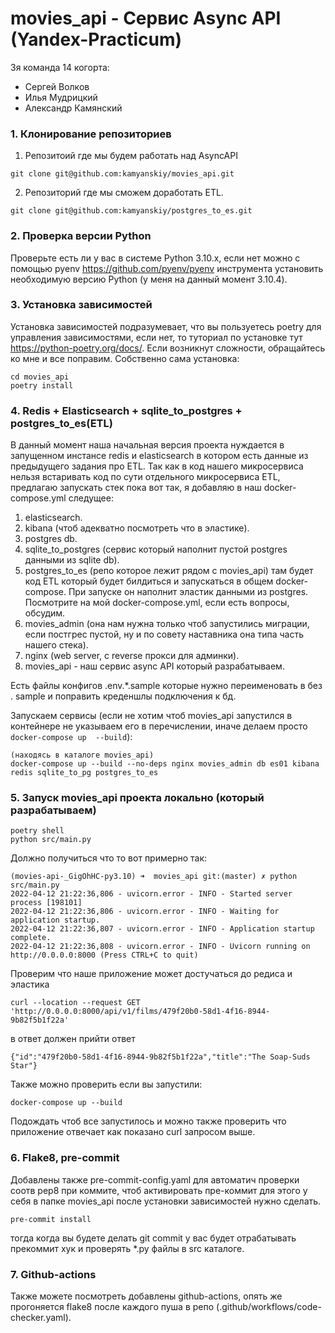 # movies_api - Сервис Async API (Yandex-Practicum) 

3я команда 14 когорта:
- Сергей Волков
- Илья Мудрицкий
- Александр Камянский

### 1. Клонирование репозиториев
1. Репозитоий где мы будем работать над AsyncAPI
```commandline
git clone git@github.com:kamyanskiy/movies_api.git
```
2. Репозиторий где мы сможем доработать ETL.
```commandline
git clone git@github.com:kamyanskiy/postgres_to_es.git
```


### 2. Проверка версии Python
   Проверьте есть ли у вас в системе Python 3.10.x, если нет можно с помощью 
   pyenv https://github.com/pyenv/pyenv инструмента установить необходимую 
   версию Python (у меня на данный момент 3.10.4).


### 3. Установка зависимостей 
   Установка зависимостей подразумевает, что вы пользуетесь poetry для 
   управления зависимостями, если нет, то туториал по установке 
   тут https://python-poetry.org/docs/. Если возникнут сложности, 
   обращайтесь ко мне и все поправим.
   Собственно сама установка:
```commandline
cd movies_api
poetry install
```
### 4. Redis + Elasticsearch + sqlite_to_postgres + postgres_to_es(ETL)
   В данный момент наша начальная версия проекта нуждается в запущенном 
   инстансе redis и elasticsearch в котором есть данные из предыдущего 
   задания про ETL. Так как в код нашего микросервиса нельзя встаривать код 
   по сути отдельного микросервиса ETL, предлагаю запускать стек пока вот 
   так, я добавляю в наш docker-compose.yml следущее: 
   1. elasticsearch.
   2. kibana (чтоб адекватно посмотреть что в эластике).
   3. postgres db.
   4. sqlite_to_postgres (сервис который наполнит пустой postgres данными из 
      sqlite db).
   5. postgres_to_es (репо которое лежит рядом с movies_api) там будет код 
      ETL который будет билдиться и запускаться в общем docker-compose. При 
      запуске он наполнит эластик данными из postgres. Посмотрите на мой 
      docker-compose.yml, если есть вопросы, обсудим.
   6. movies_admin (она нам нужна только чтоб запустились миграции, если 
      постгрес пустой, ну и по совету наставника она типа часть нашего стека).
   7. nginx (web server, с reverse прокси для админки).
   8. movies_api - наш сервис async API который разрабатываем.
   
   Есть файлы конфигов .env.*.sample которые нужно переименовать в без .
   sample и поправить креденшлы подключения к бд.    

   Запускаем сервисы (если не хотим чтоб movies_api запустился в контейнере 
не указываем его в перечислении, иначе делаем просто `docker-compose up 
  --build`):
   ```commandline
   (находясь в каталоге movies_api)
   docker-compose up --build --no-deps nginx movies_admin db es01 kibana redis sqlite_to_pg postgres_to_es
   ```
   
### 5. Запуск movies_api проекта локально (который разрабатываем)
```commandline
poetry shell
python src/main.py
```
Должно получиться что то вот примерно так:
```commandline
(movies-api-_GigOhHC-py3.10) ➜  movies_api git:(master) ✗ python src/main.py
2022-04-12 21:22:36,806 - uvicorn.error - INFO - Started server process [198101]
2022-04-12 21:22:36,806 - uvicorn.error - INFO - Waiting for application startup.
2022-04-12 21:22:36,807 - uvicorn.error - INFO - Application startup complete.
2022-04-12 21:22:36,808 - uvicorn.error - INFO - Uvicorn running on http://0.0.0.0:8000 (Press CTRL+C to quit)

```
Проверим что наше приложение может достучаться до редиса и эластика
```commandline
curl --location --request GET 'http://0.0.0.0:8000/api/v1/films/479f20b0-58d1-4f16-8944-9b82f5b1f22a'
```
в ответ должен прийти ответ
```commandline
{"id":"479f20b0-58d1-4f16-8944-9b82f5b1f22a","title":"The Soap-Suds Star"}
```

Также можно проверить если вы запустили:
```commandline
docker-compose up --build
```
Подождать чтоб все запустилось и можно также проверить что приложение 
отвечает как показано curl запросом выше.

### 6. Flake8, pre-commit
Добавлены также pre-commit-config.yaml для автоматич проверки соотв pep8 при 
коммите, чтоб активировать пре-коммит для этого у себя в папке movies_api 
после установки зависимостей нужно сделать.
```commandline
pre-commit install
```
тогда когда вы будете делать git commit у вас будет отрабатывать прекоммит 
хук и проверять *.py файлы в src каталоге.

### 7. Github-actions
Также можете посмотреть добавлены github-actions, опять же прогоняется 
flake8 после каждого пуша в репо (.github/workflows/code-checker.yaml).

